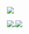 ![](https://i.imgur.com/tPQYo8K.png)

<a href="https://github.com/anuraghazra/github-readme-stats">
  <img align="center" src="https://github-readme-stats.vercel.app/api?username=shtrausslearning&show_icons=true&theme=tokyonight&hide=contribs,prs" />
</a>
<a href="https://github.com/shtrausslearning/github-readme-stats">
  <img align="center" src="https://github-readme-stats.vercel.app/api/top-langs/?username=shtrausslearning&theme=tokyonight&langs_count=4&layout=compact" />
</a>
